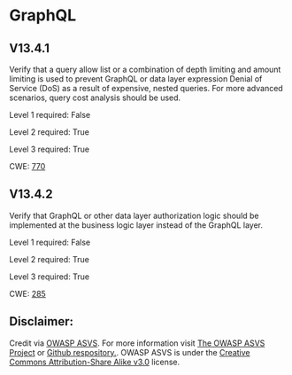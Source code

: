 #  GraphQL
## V13.4.1
Verify that a query allow list or a combination of depth limiting and amount limiting is used to prevent GraphQL or data layer expression Denial of Service (DoS) as a result of expensive, nested queries. For more advanced scenarios, query cost analysis should be used.
Level 1 required: False
Level 2 required: True
Level 3 required: True
CWE: [770](https://cwe.mitre.org/data/definitions/770)
## V13.4.2
Verify that GraphQL or other data layer authorization logic should be implemented at the business logic layer instead of the GraphQL layer.
Level 1 required: False
Level 2 required: True
Level 3 required: True
CWE: [285](https://cwe.mitre.org/data/definitions/285)

## Disclaimer:
Credit via [OWASP ASVS](https://owasp.org/www-project-application-security-verification-standard/). For more information visit [The OWASP ASVS Project](https://owasp.org/www-project-application-security-verification-standard/) or [Github respository.](https://github.com/OWASP/ASVS). OWASP ASVS is under the [Creative Commons Attribution-Share Alike v3.0](https://creativecommons.org/licenses/by-sa/3.0/) license.
